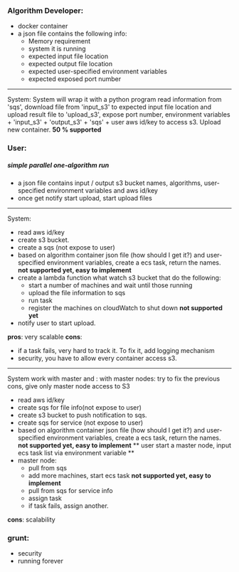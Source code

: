 ### Algorithm Developer:
- docker container
- a json file contains the following info:
    * Memory requirement
    * system it is running
    * expected input file location
    * expected output file location
    * expected user-specified environment variables
    * expected exposed port number

-------------------------------------------------------------
System:
System will wrap it with a python program read information from 'sqs', download file from 'input_s3' to expected input file location and upload result file to 'upload_s3', expose port number, environment variables + 'input_s3' + 'output_s3' + 'sqs' + user aws id/key to access s3. Upload new container. 
**50 % supported**


### User:

##### simple parallel one-algorithm run
- a json file contains input / output s3 bucket names, algorithms, user-specified environment variables and aws id/key
- once get notify start upload, start upload files

-------------------------------------------------------------
System:
- read aws id/key
- create s3 bucket.
- create a sqs (not expose to user)
- based on algorithm container json file (how should I get it?) and user-specified environment variables, create a ecs task, return the names.
**not supported yet, easy to implement** 
- create a lambda function what watch s3 bucket that do the following: 
    * start a number of machines and wait until those running
    * upload the file information to sqs
    * run task
    * register the machines on cloudWatch to shut down **not supported yet**
- notify user to start upload.

**pros**: very scalable
**cons**: 
* if a task fails, very hard to track it. To fix it, add logging mechanism
* security, you have to allow every container access s3. 

--------------------------------------------------------------
System work with master and :
with master nodes: try to fix the previous cons, give only master node access to S3
- read aws id/key
- create sqs for file info(not expose to user)
- create s3 bucket to push notification to sqs.
- create sqs for service (not expose to user)
- based on algorithm container json file (how should I get it?) and user-specified environment variables, create a ecs task, return the names.
**not supported yet, easy to implement**
** user start a master node, input ecs task list via environment variable **
- master node:
    * pull from sqs
    * add more machines, start ecs task **not supported yet, easy to implement**
    * pull from sqs for service info
    * assign task
    * if task fails, assign another.

**cons**: scalability


### grunt:
- security
- running forever